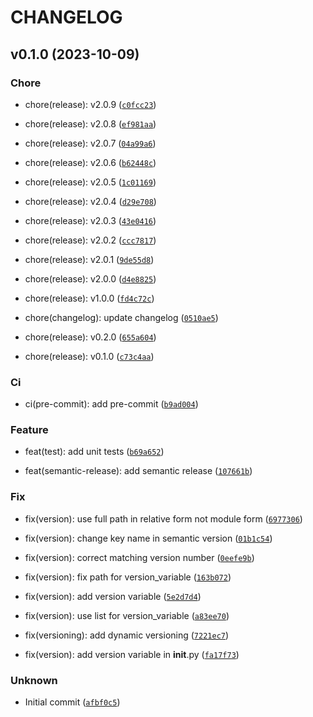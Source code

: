 # CHANGELOG



## v0.1.0 (2023-10-09)

### Chore

* chore(release): v2.0.9 ([`c0fcc23`](https://github.com/ELC/SemanticReleasePoC/commit/c0fcc235922438b050921a030fee2e9527e6a9c7))

* chore(release): v2.0.8 ([`ef981aa`](https://github.com/ELC/SemanticReleasePoC/commit/ef981aafbc266b57b14c766799626c6eea5c10dc))

* chore(release): v2.0.7 ([`04a99a6`](https://github.com/ELC/SemanticReleasePoC/commit/04a99a63e0914295be2286f81391cfa3c63932f4))

* chore(release): v2.0.6 ([`b62448c`](https://github.com/ELC/SemanticReleasePoC/commit/b62448ca6c9cc0535c02851a0c590f32938ac879))

* chore(release): v2.0.5 ([`1c01169`](https://github.com/ELC/SemanticReleasePoC/commit/1c01169ce302d9bb7fad192d13acaf6ecd7934a8))

* chore(release): v2.0.4 ([`d29e708`](https://github.com/ELC/SemanticReleasePoC/commit/d29e708cb1f4f240d8b4ace5284116d47fdefc69))

* chore(release): v2.0.3 ([`43e0416`](https://github.com/ELC/SemanticReleasePoC/commit/43e0416438cee39c4d402b7347fe2ce603d64381))

* chore(release): v2.0.2 ([`ccc7817`](https://github.com/ELC/SemanticReleasePoC/commit/ccc7817c1d656be76795b73b8435748407b9b0fa))

* chore(release): v2.0.1 ([`9de55d8`](https://github.com/ELC/SemanticReleasePoC/commit/9de55d861f758e9839b16865a6cdac04053e19df))

* chore(release): v2.0.0 ([`d4e8825`](https://github.com/ELC/SemanticReleasePoC/commit/d4e88250549cefcbe355907729aaf9e7a22d88a8))

* chore(release): v1.0.0 ([`fd4c72c`](https://github.com/ELC/SemanticReleasePoC/commit/fd4c72cb5a88c0982fefcad8108c6f68032128ef))

* chore(changelog): update changelog ([`0510ae5`](https://github.com/ELC/SemanticReleasePoC/commit/0510ae5a46c328218de5fd504691413db8ade39e))

* chore(release): v0.2.0 ([`655a604`](https://github.com/ELC/SemanticReleasePoC/commit/655a604219d4dffac8507128cd4cbaa3a20f2918))

* chore(release): v0.1.0 ([`c73c4aa`](https://github.com/ELC/SemanticReleasePoC/commit/c73c4aa3c597628fc74b05f4bd97aadc1e8d151c))

### Ci

* ci(pre-commit): add pre-commit ([`b9ad004`](https://github.com/ELC/SemanticReleasePoC/commit/b9ad004b900322465a2d964bbdb8d73234fcfc24))

### Feature

* feat(test): add unit tests ([`b69a652`](https://github.com/ELC/SemanticReleasePoC/commit/b69a6529458021f945103d9fc581a907a0aa0161))

* feat(semantic-release): add semantic release ([`107661b`](https://github.com/ELC/SemanticReleasePoC/commit/107661b985fabd98d1d048c351e03ab948e13258))

### Fix

* fix(version): use full path in relative form not module form ([`6977306`](https://github.com/ELC/SemanticReleasePoC/commit/69773069e50a652f7c528bc9347a4e0c8373df6b))

* fix(version): change key name in semantic version ([`01b1c54`](https://github.com/ELC/SemanticReleasePoC/commit/01b1c54f39bba9acb18a9bde14aa5e2baa30482d))

* fix(version): correct matching version number ([`0eefe9b`](https://github.com/ELC/SemanticReleasePoC/commit/0eefe9b26ba43e5ad863fef3980058b29b3cd2b1))

* fix(version): fix path for version_variable ([`163b072`](https://github.com/ELC/SemanticReleasePoC/commit/163b072dd50b71e947b3e02333da73f064f08023))

* fix(version): add version variable ([`5e2d7d4`](https://github.com/ELC/SemanticReleasePoC/commit/5e2d7d49b57d2f1fcbb1b7d40b286e841b37e666))

* fix(version): use list for version_variable ([`a83ee70`](https://github.com/ELC/SemanticReleasePoC/commit/a83ee70c9cdbd604a6575fca02785ee3ef027c77))

* fix(versioning): add dynamic versioning ([`7221ec7`](https://github.com/ELC/SemanticReleasePoC/commit/7221ec74704c80fe4304109c1f2f4c3056f75b5c))

* fix(version): add version variable in __init__.py ([`fa17f73`](https://github.com/ELC/SemanticReleasePoC/commit/fa17f73ee1e733168b7c15d8997886a14da4cc59))

### Unknown

* Initial commit ([`afbf0c5`](https://github.com/ELC/SemanticReleasePoC/commit/afbf0c55dc692a4fa24762f6cfec2a041433270c))
